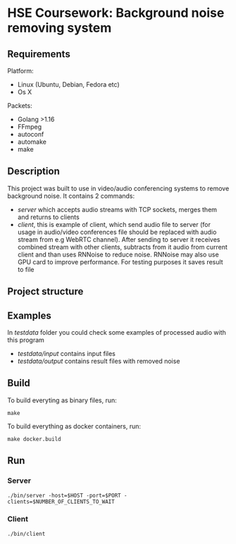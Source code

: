 # HSE Coursework: Background noise removing system

## Requirements

Platform:

- Linux (Ubuntu, Debian, Fedora etc)
- Os X

Packets:

- Golang >1.16
- FFmpeg
- autoconf
- automake
- make

## Description

This project was built to use in video/audio conferencing systems to remove background noise. It contains 2 commands:

- *server* which accepts audio streams with TCP sockets, merges them and returns to clients
- *client*, this is example of client, which send audio file to server (for usage in audio/video conferences file should be replaced with audio stream from e.g WebRTC channel). After sending to server it receives combined stream with other clients, subtracts from it audio from current client and than uses RNNoise to reduce noise. RNNoise may also use GPU card to improve performance. For testing purposes it saves result to file

## Project structure

## Examples

In *testdata* folder you could check some examples of processed audio with this program

- *testdata/input* contains input files
- *testdata/output* contains result files with removed noise

## Build

To build everyting as binary files, run:

```shell
make
```

To build everything as docker containers, run:

```shell
make docker.build
```

## Run

### Server

```shell
./bin/server -host=$HOST -port=$PORT -clients=$NUMBER_OF_CLIENTS_TO_WAIT
```

### Client

```shell
./bin/client
```